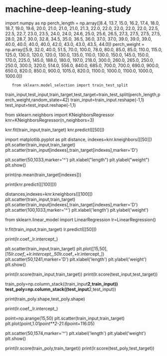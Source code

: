 # machine-deep-leaning-study
import numpy as np
perch_length = np.array([8.4, 13.7, 15.0, 16.2, 17.4, 18.0, 18.7, 19.0, 19.6, 20.0, 21.0,
       21.0, 21.0, 21.3, 22.0, 22.0, 22.0, 22.0, 22.0, 22.5, 22.5, 22.7,
       23.0, 23.5, 24.0, 24.0, 24.6, 25.0, 25.6, 26.5, 27.3, 27.5, 27.5,
       27.5, 28.0, 28.7, 30.0, 32.8, 34.5, 35.0, 36.5, 36.0, 37.0, 37.0,
       39.0, 39.0, 39.0, 40.0, 40.0, 40.0, 40.0, 42.0, 43.0, 43.0, 43.5,
       44.0])
perch_weight = np.array([5.9, 32.0, 40.0, 51.5, 70.0, 100.0, 78.0, 80.0, 85.0, 85.0, 110.0,
       115.0, 125.0, 130.0, 120.0, 120.0, 130.0, 135.0, 110.0, 130.0,
       150.0, 145.0, 150.0, 170.0, 225.0, 145.0, 188.0, 180.0, 197.0,
       218.0, 300.0, 260.0, 265.0, 250.0, 250.0, 300.0, 320.0, 514.0,
       556.0, 840.0, 685.0, 700.0, 700.0, 690.0, 900.0, 650.0, 820.0,
       850.0, 900.0, 1015.0, 820.0, 1100.0, 1000.0, 1100.0, 1000.0,
       1000.0])
       
       from sklearn.model_selection import train_test_split

train_input,test_input,train_target,test_target=train_test_split(perch_length,perch_weight,random_state=42)
train_input=train_input.reshape(-1,1)
test_input=test_input.reshape(-1,1)

from sklearn.neighbors import KNeighborsRegressor
knr=KNeighborsRegressor(n_neighbors=3)

knr.fit(train_input,train_target)
knr.predict([[50]])

import matplotlib.pyplot as plt
distance, indexes=knr.kneighbors([[50]])
plt.scatter(train_input,train_target)
plt.scatter(train_input[indexes],train_target[indexes],marker='D')

plt.scatter(50,1033,marker='^')
plt.xlabel("length")
plt.ylabel("weight")
plt.show()

print(np.mean(train_target[indexes]))

print(knr.predict([[100]]))

distances,indexes=knr.kneighbors([[100]])
plt.scatter(train_input,train_target)
plt.scatter(train_input[indexes],train_target[indexes],marker='D')
plt.scatter(100,1033,marker='^')
plt.xlabel('length')
plt.ylabel('weight')

from sklearn.linear_model import LinearRegression
lr=LinearRegression()

lr.fit(train_input,train_target)
lr.predict([[50]])

print(lr.coef_,lr.intercept_)

plt.scatter(train_input,train_target)
plt.plot([15,50],[15*lr.coef_+lr.intercept_,50*lr.coef_+lr.intercept_])
plt.scatter(50,1241,marker='D')
plt.xlabel('length')
plt.ylabel('weight')
plt.show()

print(lr.score(train_input,train_target))
print(lr.score(test_input,test_target))

train_poly=np.column_stack((train_input**2,train_input))
test_poly=np.column_stack((test_input**2,test_input))

print(train_poly.shape,test_poly.shape)

print(lr.coef_,lr.intercept_)

point=np.arange(15,50)
plt.scatter(train_input,train_target)
plt.plot(point,1.01*point**2-21.6*point+116.05)

plt.scatter(50,1574,marker='^')
plt.xlabel('length')
plt.ylabel('weight')
plt.show()

print(lr.score(train_poly,train_target))
print(lr.score(test_poly,test_target))
